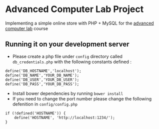 # Advanced Computer Lab Project
Implementing a simple online store with PHP + MySQL for the [advanced computer lab](http://met.guc.edu.eg/Courses/CourseEdition.aspx?crsEdId=608) course

## Running it on your development server
- Please create a php file under `config` directory called `db_credentials.php` with the following constants defined :

```
define('DB_HOSTNAME','localhost');
define('DB_NAME','YOUR_DB_NAME');
define('DB_USER','YOUR_DB_USER');
define('DB_PASS','YOUR_DB_PASS');
```

- Install bower dependencies by running `bower install`
- If you need to change the port number please change the following defenition in `config/config.php`

```
if (!defined('HOSTNAME')) {
    define('HOSTNAME', 'http://localhost:1234/');
}
```
